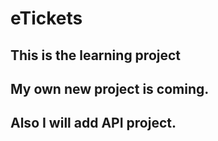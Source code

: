 # eTickets
## This is the learning project 
## My own new project is coming. 
## Also I will add API project.
